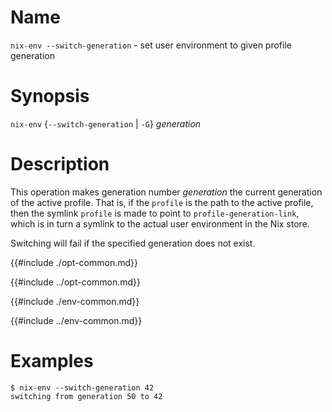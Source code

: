 # Name

`nix-env --switch-generation` - set user environment to given profile generation

# Synopsis

`nix-env` {`--switch-generation` | `-G`} *generation*

# Description

This operation makes generation number *generation* the current
generation of the active profile. That is, if the `profile` is the path
to the active profile, then the symlink `profile` is made to point to
`profile-generation-link`, which is in turn a symlink to the actual user
environment in the Nix store.

Switching will fail if the specified generation does not exist.

{{#include ./opt-common.md}}

{{#include ../opt-common.md}}

{{#include ./env-common.md}}

{{#include ../env-common.md}}

# Examples

```console
$ nix-env --switch-generation 42
switching from generation 50 to 42
```

